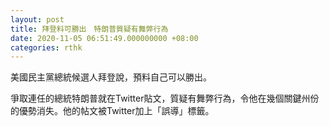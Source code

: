 ```yaml
---
layout: post
title: 拜登料可勝出　特朗普質疑有舞弊行為
date: 2020-11-05 06:51:49.000000000 +08:00
categories: rthk
---
```


美國民主黨總統候選人拜登說，預料自己可以勝出。

爭取連任的總統特朗普就在Twitter貼文，質疑有舞弊行為，令他在幾個關鍵州份的優勢消失。他的帖文被Twitter加上「誤導」標籤。
